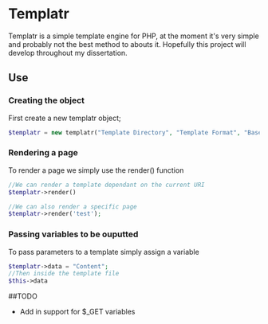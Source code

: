 # Templatr


Templatr is a simple template engine for PHP, at the moment it's very simple and probably not the best method to abouts it. Hopefully this project will develop throughout my dissertation. 

## Use

### Creating the object

First create a new templatr object;

```PHP
$templatr = new templatr("Template Directory", "Template Format", "Base Path");
```

### Rendering a page

To render a page we simply use the render() function

```PHP
//We can render a template dependant on the current URI
$templatr->render()

//We can also render a specific page
$templatr->render('test');
```

### Passing variables to be ouputted

To pass parameters to a template simply assign a variable

```PHP
$templatr->data = "Content";
//Then inside the template file
$this->data
```


##TODO

- Add in support for $_GET variables
